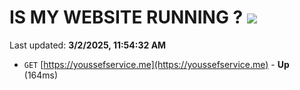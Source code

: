 # IS MY WEBSITE RUNNING ? [![](https://img.shields.io/static/v1?label=Sponsor&message=%E2%9D%A4&logo=GitHub&color=%23fe8e86)](https://github.com/sponsors/Youssef-Lehmam)

Last updated: **3/2/2025, 11:54:32 AM**

- `GET` [https://youssefservice.me](https://youssefservice.me) - **Up** (164ms)
